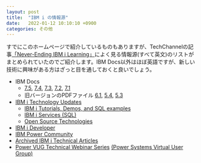 ```yaml
---
layout: post
title:  "IBM i の情報源"
date:   2022-01-12 10:10:10 +0900
categories: その他
---
```

すでにこのホームページで紹介しているものもありますが、TechChannelの記事[「Never-Ending IBM i Learning」](https://techchannel.com/Trends/01/2022/never-ending-ibm-i-learning)によく見る情報源(すべて英文)のリストがまとめられていたのでご紹介します。IBM Docs以外はほぼ英語ですが、新しい技術に興味がある方はざっと目を通しておくと良いでしょう。

* IBM Docs 
  * [7.5](https://www.ibm.com/docs/en/i/7.5), [7.4](https://www.ibm.com/docs/en/i/7.4), [7.3](https://www.ibm.com/docs/en/i/7.3), [7.2](https://www.ibm.com/docs/en/i/7.2), [7.1](https://www.ibm.com/docs/en/i/7.1)
  * 旧バージョンのPDFファイル [6.1](https://www.ibm.com/docs/en/i/6.1?topic=end-service-documentation), [5.4](https://www.ibm.com/docs/en/i/5.4?topic=end-service-documentation), [5.3](https://www.ibm.com/docs/en/i/5.3?topic=end-service-documentation)
* [IBM i Technology Updates](https://www.ibm.com/support/pages/ibm-i-technology-updates)
  * [IBM i Tutorials, Demos, and SQL examples](https://www.ibm.com/support/pages/ibm-i-tutorials-demos-and-sql-examples-0)
  * [IBM i Services (SQL)](https://www.ibm.com/support/pages/node/1119123)
  * [Open Source Technologies](https://www.ibm.com/support/pages/node/1128513)
* [IBM i Developer](https://developer.ibm.com/components/ibm-i/)
* [IBM Power Community](https://community.ibm.com/community/user/power/home)
* [Archived IBM i Technical Articles](https://www.ibm.com/support/pages/node/6449260)
* [Power VUG Technical Webinar Series](https://www.ibm.com/support/pages/node/1110195#Past%20Session%20Replays) [(Power Systems Virtual User Group)](https://www.ibm.com/support/pages/power-systems-virtual-user-group)
